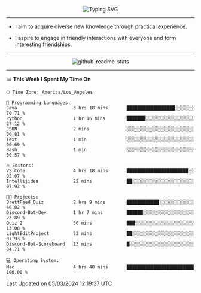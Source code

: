 <p align="center">
  <img src="https://readme-typing-svg.demolab.com?font=Fira+Code&weight=500&size=32&duration=2500&pause=1600&center=true&vCenter=true&random=false&width=1024&height=64&lines=Hi+there+%F0%9F%91%8B;I'm+delighted+you+could+make+it+here+%F0%9F%8E%89;I'm+Harry%2C+a+college+student+still+finding+my+way" alt="Typing SVG" />
</p>


---


- I aim to acquire diverse new knowledge through practical experience.

- I aspire to engage in friendly interactions with everyone and form interesting friendships.


---


<p align="center">
  <img src="https://github-readme-stats.vercel.app/api?username=Harry-Jing&show_icons=true" alt="github-readme-stats"/>
</p>


---

<!--START_SECTION:waka-->
📊 **This Week I Spent My Time On** 

```text
🕑︎ Time Zone: America/Los_Angeles

💬 Programming Languages: 
Java                     3 hrs 18 mins       ██████████████████░░░░░░░   70.71 % 
Python                   1 hr 16 mins        ███████░░░░░░░░░░░░░░░░░░   27.12 % 
JSON                     2 mins              ░░░░░░░░░░░░░░░░░░░░░░░░░   00.81 % 
Text                     1 min               ░░░░░░░░░░░░░░░░░░░░░░░░░   00.69 % 
Bash                     1 min               ░░░░░░░░░░░░░░░░░░░░░░░░░   00.57 % 

🔥 Editors: 
VS Code                  4 hrs 18 mins       ███████████████████████░░   92.07 % 
Intellijidea             22 mins             ██░░░░░░░░░░░░░░░░░░░░░░░   07.93 % 

🐱‍💻 Projects: 
BrettFeed_Quiz           2 hrs 9 mins        ████████████░░░░░░░░░░░░░   46.02 % 
Discord-Bot-Dev          1 hr 7 mins         ██████░░░░░░░░░░░░░░░░░░░   23.89 % 
Quiz 2                   36 mins             ███░░░░░░░░░░░░░░░░░░░░░░   13.08 % 
LightEditProject         22 mins             ██░░░░░░░░░░░░░░░░░░░░░░░   07.93 % 
Discord-Bot-Scoreboard   13 mins             █░░░░░░░░░░░░░░░░░░░░░░░░   04.71 % 

💻 Operating System: 
Mac                      4 hrs 40 mins       █████████████████████████   100.00 % 
```


 Last Updated on 05/03/2024 12:19:37 UTC
<!--END_SECTION:waka-->
